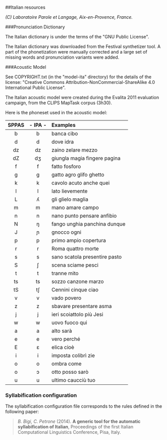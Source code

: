 ##Italian resources

*(C) Laboratoire Parole et Langage, Aix-en-Provence, France.*


###Pronunciation Dictionary

The Italian dictionary is under the terms of the "GNU Public License".

The Italian dictionary was downloaded from the Festival synthetizer tool. 
A part of the phonetization were manually corrected and a large set of missing
words and pronunciation variants were added.


###Acoustic Model

See COPYRIGHT.txt (in the "model-ita" directory) for the details of the license: 
"Creative Commons Attribution-NonCommercial-ShareAlike 4.0 International Public License".

The Italian acoustic model were created during the Evalita 2011 evaluation 
campaign, from the CLIPS MapTask corpus (3h30).

Here is the phoneset used in the acoustic model: 

| SPPAS | - IPA - | Examples             |
|:-----:|:-------:|:---------------------| 
|  b |  b |     banca  cibo  | 
|  d |  d |     dove  idra   |
| dz | dz |    zaino  zelare  mezzo  |
| dZ | dʒ |    giungla  magia  fingere  pagina     |
|  f |  f |      fatto  fosforo   |
|  g |  ɡ |     gatto  agro  glifo  ghetto |
|  k |  k |     cavolo  acuto  anche  quei   |
|  l |  l |     lato  lievemente      |
|  L |  ʎ |     gli  glielo  maglia     |
|  m |  m |     mano  amare  campo     |
|  n |  n |     nano  punto  pensare  anfibio    |
|  N |  ŋ |     fango  unghia  panchina  dunque |
|  J |  ɲ |     gnocco  ogni      |
|  p |  p |     primo  ampio  copertura      |
|  r |  r |     Roma  quattro  morte      |
|  s |  s |     sano  scatola  presentire  pasto  |
|  S |  ʃ |     scena  sciame  pesci     |
|  t |  t |     tranne  mito       |
| ts | ts |    sozzo  canzone  marzo      |
| tS | tʃ |    Cennini  cinque  ciao     |
|  v |  v |     vado  povero       |
|  z |  z |     sbavare  presentare  asma     |
|  j |  j |     ieri  scoiattolo  più  Jesi   |
|  w |  w |     uovo  fuoco  qui     |
|  a |  a |     alto  sarà      |
|  e |  e |     vero  perché      |
|  E |  ɛ |     elica  cioè      |
|  i |  i |     imposta  colibrì  zie     |
|  o |  o |     ombra  come      |
|  o |  ɔ |     otto  posso  sarò     |
|  u |  u |     ultimo  caucciù  tuo    |


### Syllabification configuration

The syllabification configuration file corresponds to the rules defined
in the following paper:

>*B. Bigi, C. Petrone* (2014).
>**A generic tool for the automatic syllabification of Italian**,
>Proceedings of the first Italian Computational Linguistics Conference, Pisa, Italy.

